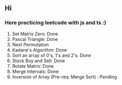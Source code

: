## Hi

### Here practicing leetcode with js and ts :)

1. Set Matrix Zero: Done
2. Pascal Triangle: Done
3. Next Permutation
4. Kadane's Algorithm: Done
5. Sort an array of 0's, 1's and 2's: Done
6. Stock Buy and Sell: Done
7. Rotate Matrix: Done
8. Merge Intervals: Done
9. Inversion of Array (Pre-req: Merge Sort) : Pending
